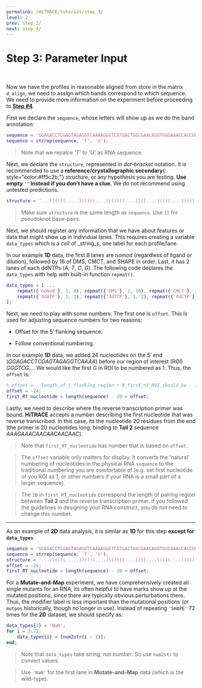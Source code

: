 ```yaml
---
permalink: /HiTRACE/tutorial/step_3/
level: 2
prev: step_2/
next: step_4/
---
```


# Step 3: Parameter Input

<br/>

Now we have the profiles in reasonable aligned from store in the matrix `d_align`, we need to assign which bands correspond to which sequence. We need to provide more information on the experiment before proceeding to [**Step #4**](../step_4/).

First we declare the `sequence`, whose letters will show up as we do the band annotation:

```matlab
sequence = 'GGAGACCTCGAGTAGAGGTCAAAAGGGTCGTGACTGGCGAACAGGTGGGAAACCACCGGGGAGCGACCCCGGCATCGATAGCCGCCCGCCTGGGCAAACAACTCGAGTAGAGTTGACAACAAAGAAACAACAACAACAAC';
sequence = strrep(sequence, 'T', 'U');
```
> Note that we repalce _'T'_ to _'U'_ as RNA sequence.

Next, we declare the `structure`, represented in _dot-bracket_ notation. It is recommended to use a **reference/crystallographic secondary**{: style="color:#ff5c2b;"} structure, or any hypothesis you are testing. **Use empty `''` instead if you don't have a clue.** We do not recommend using untested predictions.

```matlab
structure = '...((((((.....))))))....(((((((....[[[[....(((((....))))).....)))))))...........(((..]]]]...)))...((((((.....)))))).........................';
```

> Make sure `structure` is the same length as `sequence`. Use `[]` for pseudoknot base-pairs.

Next, we should register any information that we have about features or data that might show up in individual lanes. This requires creating a variable `data_types` which is a _cell_ of _string_s, one label for each profile/lane. 

In our example **1D** data, the first 8 lanes are _nomod_ (regardless of ligand or dilution), followed by 16 of DMS, CMCT, and SHAPE in order. Last, it has 2 lanes of each ddNTPs (_A_, _T_, _C_, _G_). The following code declares the `data_types` with help with built-in function `repmat()`.

```matlab
data_types = [ ...
    repmat({'nomod'}, 1, 8), repmat({'DMS'}, 1, 16), repmat({'CMCT'}, 1, 16), repmat({'SHAPE'}, 1, 16), ...
    repmat({'ddATP'}, 1, 2), repmat({'ddTTP'}, 1, 2), repmat({'ddCTP'}, 1, 2), repmat({'ddGTP'}, 1, 2), ...
];
```

Next, we need to play with some numbers. The first one is `offset`. This is used for adjusting sequence numbers for two reasons:

* Offset for the 5&prime; flanking sequence.

* Follow conventional numbering.

In our example **1D** data, we added 24 nucleotides on the 5&prime; end (_GGAGACCTCGAGTAGAGGTCAAAA_) before our region of interest (ROI) _GGGTCG..._. We would like the first _G_ in ROI to be numbered as 1. Thus, the `offset` is:

```matlab
% offset = - length_of_5_flanking_region + N_first_nt_ROI_should_be - 1
offset = -24;
first_RT_nucleotide = length(sequence) - 20 + offset;
```

Lastly, we need to describe where the reverse transcription primer was bound. **HiTRACE** accepts a number describing the first nucleotide that was reverse transcribed. In this case, its the nucleotide 20 residues from the end (the primer is 20 nucleotides long, binding to **Tail 2** sequence _AAAGAAACAACAACAACAAC_).

> Note that `first_RT_nucleotide` has number that is based on `offset`.

> The `offset` variable only matters for display. It converts the 'natural' numbering of nucleotides in the physical RNA `sequence` to the traditional numbering you are comfortable of (e.g. set first nucleotide of you ROI as 1, or other numbers if your RNA is a small part of a larger sequence).

> The `20` in `first_RT_nucleotide` correspond the length of pairing region between **Tail 2** and the reverse transcription primer. If you followed the guidelines in designing your RNA construct, you do not need to change this number.

<hr/>

As an example of **2D** data analysis, it is similar as **1D** for this step **except for `data_types`**.

```matlab
sequence = 'GGAGACCTCGAGTAGAGGTCAAAAGGGTCGTGACTGGCGAACAGGTGGGAAACCACCGGGGAGCGACCCCGGCATCGATAGCCGCCCGCCTGGGCAAACAACTCGAGTAGAGTTGACAACAAAGAAACAACAACAACAAC';
sequence = strrep(sequence, 'T', 'U');
structure = '...((((((.....))))))....(((((((....[[[[....(((((....))))).....)))))))...........(((..]]]]...)))...((((((.....)))))).........................';
offset = -24;
first_RT_nucleotide = length(sequence) - 20 + offset; 
```

For a **Mutate-and-Map** experiment, we have comprehensively created all single mutants for an RNA, its often helpful to have marks show up at the mutated positions, since there are typically obvious perturbations there. Thus, the modifier label is less important than the mutational positions (or `mutpos` historically, though no longer in use). Instead of repeating `'SHAPE'` 72 times for the **2D** dataset, we should specify as:

```matlab
data_types{1} = 'NaN';
for i = 2:72;
    data_types{i} = [num2str(i - 1)];
end;
```

> Note that `data_types` take _string_, not _number_. So use `num2str` to convert values.

> Use `'NaN'` for the first lane in **Mutate-and-Map** data (which is the wild-type).


